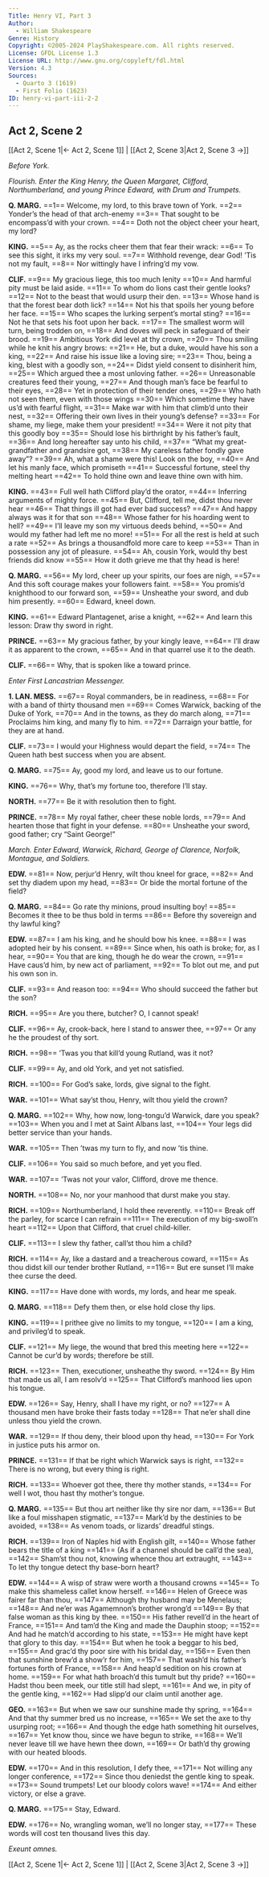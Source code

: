 ```yaml
---
Title: Henry VI, Part 3
Author: 
  - William Shakespeare
Genre: History
Copyright: ©2005-2024 PlayShakespeare.com. All rights reserved.
License: GFDL License 1.3
License URL: http://www.gnu.org/copyleft/fdl.html
Version: 4.3
Sources:
  - Quarto 3 (1619)
  - First Folio (1623)
ID: henry-vi-part-iii-2-2
---
```


## Act 2, Scene 2
[[Act 2, Scene 1|← Act 2, Scene 1]] | [[Act 2, Scene 3|Act 2, Scene 3 →]]

*Before York.*

*Flourish. Enter the King Henry, the Queen Margaret, Clifford, Northumberland, and young Prince Edward, with Drum and Trumpets.*

**Q. MARG.**
==1== Welcome, my lord, to this brave town of York.
==2== Yonder’s the head of that arch-enemy
==3== That sought to be encompass’d with your crown.
==4== Doth not the object cheer your heart, my lord?

**KING.**
==5== Ay, as the rocks cheer them that fear their wrack:
==6== To see this sight, it irks my very soul.
==7== Withhold revenge, dear God! ’Tis not my fault,
==8== Nor wittingly have I infring’d my vow.

**CLIF.**
==9== My gracious liege, this too much lenity
==10== And harmful pity must be laid aside.
==11== To whom do lions cast their gentle looks?
==12== Not to the beast that would usurp their den.
==13== Whose hand is that the forest bear doth lick?
==14== Not his that spoils her young before her face.
==15== Who scapes the lurking serpent’s mortal sting?
==16== Not he that sets his foot upon her back.
==17== The smallest worm will turn, being trodden on,
==18== And doves will peck in safeguard of their brood.
==19== Ambitious York did level at thy crown,
==20== Thou smiling while he knit his angry brows:
==21== He, but a duke, would have his son a king,
==22== And raise his issue like a loving sire;
==23== Thou, being a king, blest with a goodly son,
==24== Didst yield consent to disinherit him,
==25== Which argued thee a most unloving father.
==26== Unreasonable creatures feed their young,
==27== And though man’s face be fearful to their eyes,
==28== Yet in protection of their tender ones,
==29== Who hath not seen them, even with those wings
==30== Which sometime they have us’d with fearful flight,
==31== Make war with him that climb’d unto their nest,
==32== Offering their own lives in their young’s defense?
==33== For shame, my liege, make them your president!
==34== Were it not pity that this goodly boy
==35== Should lose his birthright by his father’s fault,
==36== And long hereafter say unto his child,
==37== “What my great-grandfather and grandsire got,
==38== My careless father fondly gave away”?
==39== Ah, what a shame were this! Look on the boy,
==40== And let his manly face, which promiseth
==41== Successful fortune, steel thy melting heart
==42== To hold thine own and leave thine own with him.

**KING.**
==43== Full well hath Clifford play’d the orator,
==44== Inferring arguments of mighty force.
==45== But, Clifford, tell me, didst thou never hear
==46== That things ill got had ever bad success?
==47== And happy always was it for that son
==48== Whose father for his hoarding went to hell?
==49== I’ll leave my son my virtuous deeds behind,
==50== And would my father had left me no more!
==51== For all the rest is held at such a rate
==52== As brings a thousandfold more care to keep
==53== Than in possession any jot of pleasure.
==54== Ah, cousin York, would thy best friends did know
==55== How it doth grieve me that thy head is here!

**Q. MARG.**
==56== My lord, cheer up your spirits, our foes are nigh,
==57== And this soft courage makes your followers faint.
==58== You promis’d knighthood to our forward son,
==59== Unsheathe your sword, and dub him presently.
==60== Edward, kneel down.

**KING.**
==61== Edward Plantagenet, arise a knight,
==62== And learn this lesson: Draw thy sword in right.

**PRINCE.**
==63== My gracious father, by your kingly leave,
==64== I’ll draw it as apparent to the crown,
==65== And in that quarrel use it to the death.

**CLIF.**
==66== Why, that is spoken like a toward prince.

*Enter First Lancastrian Messenger.*

**1. LAN. MESS.**
==67== Royal commanders, be in readiness,
==68== For with a band of thirty thousand men
==69== Comes Warwick, backing of the Duke of York,
==70== And in the towns, as they do march along,
==71== Proclaims him king, and many fly to him.
==72== Darraign your battle, for they are at hand.

**CLIF.**
==73== I would your Highness would depart the field,
==74== The Queen hath best success when you are absent.

**Q. MARG.**
==75== Ay, good my lord, and leave us to our fortune.

**KING.**
==76== Why, that’s my fortune too, therefore I’ll stay.

**NORTH.**
==77== Be it with resolution then to fight.

**PRINCE.**
==78== My royal father, cheer these noble lords,
==79== And hearten those that fight in your defense.
==80== Unsheathe your sword, good father; cry “Saint George!”

*March. Enter Edward, Warwick, Richard, George of Clarence, Norfolk, Montague, and Soldiers.*

**EDW.**
==81== Now, perjur’d Henry, wilt thou kneel for grace,
==82== And set thy diadem upon my head,
==83== Or bide the mortal fortune of the field?

**Q. MARG.**
==84== Go rate thy minions, proud insulting boy!
==85== Becomes it thee to be thus bold in terms
==86== Before thy sovereign and thy lawful king?

**EDW.**
==87== I am his king, and he should bow his knee.
==88== I was adopted heir by his consent.
==89== Since when, his oath is broke; for, as I hear,
==90== You that are king, though he do wear the crown,
==91== Have caus’d him, by new act of parliament,
==92== To blot out me, and put his own son in.

**CLIF.**
==93== And reason too:
==94== Who should succeed the father but the son?

**RICH.**
==95== Are you there, butcher? O, I cannot speak!

**CLIF.**
==96== Ay, crook-back, here I stand to answer thee,
==97== Or any he the proudest of thy sort.

**RICH.**
==98== ’Twas you that kill’d young Rutland, was it not?

**CLIF.**
==99== Ay, and old York, and yet not satisfied.

**RICH.**
==100== For God’s sake, lords, give signal to the fight.

**WAR.**
==101== What say’st thou, Henry, wilt thou yield the crown?

**Q. MARG.**
==102== Why, how now, long-tongu’d Warwick, dare you speak?
==103== When you and I met at Saint Albans last,
==104== Your legs did better service than your hands.

**WAR.**
==105== Then ’twas my turn to fly, and now ’tis thine.

**CLIF.**
==106== You said so much before, and yet you fled.

**WAR.**
==107== ’Twas not your valor, Clifford, drove me thence.

**NORTH.**
==108== No, nor your manhood that durst make you stay.

**RICH.**
==109== Northumberland, I hold thee reverently.
==110== Break off the parley, for scarce I can refrain
==111== The execution of my big-swoll’n heart
==112== Upon that Clifford, that cruel child-killer.

**CLIF.**
==113== I slew thy father, call’st thou him a child?

**RICH.**
==114== Ay, like a dastard and a treacherous coward,
==115== As thou didst kill our tender brother Rutland,
==116== But ere sunset I’ll make thee curse the deed.

**KING.**
==117== Have done with words, my lords, and hear me speak.

**Q. MARG.**
==118== Defy them then, or else hold close thy lips.

**KING.**
==119== I prithee give no limits to my tongue,
==120== I am a king, and privileg’d to speak.

**CLIF.**
==121== My liege, the wound that bred this meeting here
==122== Cannot be cur’d by words; therefore be still.

**RICH.**
==123== Then, executioner, unsheathe thy sword.
==124== By Him that made us all, I am resolv’d
==125== That Clifford’s manhood lies upon his tongue.

**EDW.**
==126== Say, Henry, shall I have my right, or no?
==127== A thousand men have broke their fasts today
==128== That ne’er shall dine unless thou yield the crown.

**WAR.**
==129== If thou deny, their blood upon thy head,
==130== For York in justice puts his armor on.

**PRINCE.**
==131== If that be right which Warwick says is right,
==132== There is no wrong, but every thing is right.

**RICH.**
==133== Whoever got thee, there thy mother stands,
==134== For well I wot, thou hast thy mother’s tongue.

**Q. MARG.**
==135== But thou art neither like thy sire nor dam,
==136== But like a foul misshapen stigmatic,
==137== Mark’d by the destinies to be avoided,
==138== As venom toads, or lizards’ dreadful stings.

**RICH.**
==139== Iron of Naples hid with English gilt,
==140== Whose father bears the title of a king
==141== (As if a channel should be call’d the sea),
==142== Sham’st thou not, knowing whence thou art extraught,
==143== To let thy tongue detect thy base-born heart?

**EDW.**
==144== A wisp of straw were worth a thousand crowns
==145== To make this shameless callet know herself.
==146== Helen of Greece was fairer far than thou,
==147== Although thy husband may be Menelaus;
==148== And ne’er was Agamemnon’s brother wrong’d
==149== By that false woman as this king by thee.
==150== His father revell’d in the heart of France,
==151== And tam’d the King and made the Dauphin stoop;
==152== And had he match’d according to his state,
==153== He might have kept that glory to this day.
==154== But when he took a beggar to his bed,
==155== And grac’d thy poor sire with his bridal day,
==156== Even then that sunshine brew’d a show’r for him,
==157== That wash’d his father’s fortunes forth of France,
==158== And heap’d sedition on his crown at home.
==159== For what hath broach’d this tumult but thy pride?
==160== Hadst thou been meek, our title still had slept,
==161== And we, in pity of the gentle king,
==162== Had slipp’d our claim until another age.

**GEO.**
==163== But when we saw our sunshine made thy spring,
==164== And that thy summer bred us no increase,
==165== We set the axe to thy usurping root;
==166== And though the edge hath something hit ourselves,
==167== Yet know thou, since we have begun to strike,
==168== We’ll never leave till we have hewn thee down,
==169== Or bath’d thy growing with our heated bloods.

**EDW.**
==170== And in this resolution, I defy thee,
==171== Not willing any longer conference,
==172== Since thou deniedst the gentle king to speak.
==173== Sound trumpets! Let our bloody colors wave!
==174== And either victory, or else a grave.

**Q. MARG.**
==175== Stay, Edward.

**EDW.**
==176== No, wrangling woman, we’ll no longer stay,
==177== These words will cost ten thousand lives this day.

*Exeunt omnes.*

[[Act 2, Scene 1|← Act 2, Scene 1]] | [[Act 2, Scene 3|Act 2, Scene 3 →]]